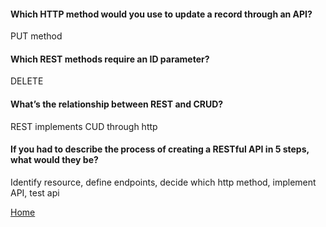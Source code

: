 #### Which HTTP method would you use to update a record through an API?

PUT method

#### Which REST methods require an ID parameter?

DELETE

#### What’s the relationship between REST and CRUD?

REST implements CUD through http

#### If you had to describe the process of creating a RESTful API in 5 steps, what would they be?

Identify resource, define endpoints, decide which http method, implement API, test api

[Home](https://shiloh206.github.io/reading-notes)